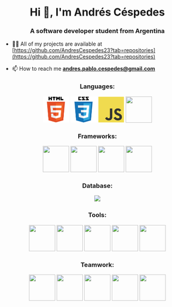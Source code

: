 <h1 align="center">Hi 👋, I'm Andrés Céspedes</h1>
<h3 align="center">A software developer student  from Argentina</h3>

- 👨‍💻 All of my projects are available at [https://github.com/AndresCespedes23?tab=repositories](https://github.com/AndresCespedes23?tab=repositories)

- 📫 How to reach me **andres.pablo.cespedes@gmail.com**


<h3 align="center">Languages:</h3>

<p align="center"> 
  <img src="https://raw.githubusercontent.com/devicons/devicon/master/icons/html5/html5-original-wordmark.svg" width="70" height="70"> 
  <img src="https://raw.githubusercontent.com/devicons/devicon/master/icons/css3/css3-original-wordmark.svg" width="70" height="70"> 
  <img src="https://raw.githubusercontent.com/devicons/devicon/master/icons/javascript/javascript-original.svg" width="70" height="70">
  <img src="https://www.fast-report.com/uploads/blogpost/json/logo_JSON.PNG" width="70" height="70">
</p>

<h3 align="center">Frameworks:</h3>
<p align="center"> 
  <img src="https://www.cuatromedios.com/media/iaxibFJ21u/logo/node-white.png" width="70" height="70">
  <img src="https://pipedream.com/s.v0/app_XywhLL/logo/orig" width="70" height="70">
  <img src="https://i.altapps.net/icons/expressjs-0c5e2.png" width="70" height="70">
  <img src="https://images.opencollective.com/frontendmasters/0b9cda4/logo/256.png" width="70" height="70">
</p>

<h3 align="center">Database:</h3>
<p align="center"> 
  <img src=https://img.shields.io/badge/MongoDB-4EA94B?style=for-the-badge&logo=mongodb&logoColor=white height="40">
</p>

<h3 align="center">Tools:</h3> 
<p align="center"> 
  <img src="https://pic.clubic.com/v1/images/1506201/raw" width="70" height="70">
  <img src="https://logowik.com/content/uploads/images/visual-studio-code7642.jpg" width="70" height="70">
  <img src="https://seeklogo.com/images/E/eslint-logo-DDFB6EBCF6-seeklogo.com.png" width="70" height="70">
  <img src="https://www.vectorlogo.zone/logos/getpostman/getpostman-icon.svg" width="70" height="70"> 
  <img src="https://cdn.worldvectorlogo.com/logos/adobe-xd.svg" width="70" height="70"> 
</p>

<h3 align="center">Teamwork:</h3> 
<p align="center"> 
  <img src="https://j2logo.com/wp-content/uploads/slack-logo.png" width="70" height="70">
  <img src="https://logodownload.org/wp-content/uploads/2017/11/discord-logo-4-1.png" width="70" height="70">
  <img src="https://cdn.worldvectorlogo.com/logos/zoom-app.svg" width="70" height="70">
  <img src="https://cdn.worldvectorlogo.com/logos/google-meet-icon-2020-.svg" width="70" height="70">
  <img src="https://cdn.worldvectorlogo.com/logos/trello.svg" width="70" height="70">
</p>
